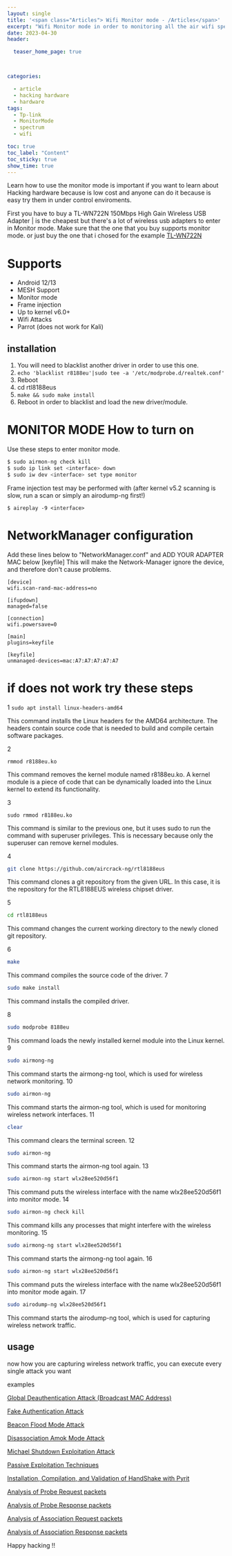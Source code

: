```yaml
---
layout: single
title: '<span class="Articles"> Wifi Monitor mode - /Articles</span>'
excerpt: "Wifi Monitor mode in order to monitoring all the air wifi spectrum, this is the introduccion of hacking hardware "
date: 2023-04-30
header:

  teaser_home_page: true



categories:

  - article
  - hacking hardware
  - hardware
tags:  
  - Tp-link
  - MonitorMode
  - spectrum
  - wifi

toc: true
toc_label: "Content"
toc_sticky: true
show_time: true
---
```



Learn how to use the monitor mode is important if you want to learn about Hacking hardware because is low cost and anyone can do it because is easy try them in under control enviroments.


First you have to buy a TL-WN722N  150Mbps High Gain Wireless USB Adapter | is the cheapest but there's a lot of wireless usb adapters to enter in Monitor mode. 
Make sure that the one that you buy supports monitor mode. or just buy the one that i chosed for the example [TL-WN722N](https://www.amazon.com/-/es/Tp-Link-TL-WN722N-IEEE-802-11n-borrador/dp/9800359850)

# Supports
* Android 12/13
* MESH Support
* Monitor mode
* Frame injection
* Up to kernel v6.0+
* Wifi Attacks
* Parrot (does not work for Kali)

## installation

1. You will need to blacklist another driver in order to use this one.
2. ```echo 'blacklist r8188eu'|sudo tee -a '/etc/modprobe.d/realtek.conf'```
3. Reboot
4. cd rtl8188eus
5. ```make && sudo make install```
6. Reboot in order to blacklist and load the new driver/module.

# MONITOR MODE How to turn on
Use these steps to enter monitor mode.

```bash
$ sudo airmon-ng check kill
$ sudo ip link set <interface> down
$ sudo iw dev <interface> set type monitor
```

Frame injection test may be performed with
(after kernel v5.2 scanning is slow, run a scan or simply an airodump-ng first!)

```
$ aireplay -9 <interface>
```

# NetworkManager configuration
Add these lines below to "NetworkManager.conf" and ADD YOUR ADAPTER MAC below [keyfile]
This will make the Network-Manager ignore the device, and therefore don't cause problems.
```
[device]
wifi.scan-rand-mac-address=no

[ifupdown]
managed=false

[connection]
wifi.powersave=0

[main]
plugins=keyfile

[keyfile]
unmanaged-devices=mac:A7:A7:A7:A7:A7
```

# if does not work try these steps
1
```sudo apt install linux-headers-amd64```

This command installs the Linux headers for the AMD64 architecture. The headers contain source code that is needed to build and compile certain software packages.

2

```rmmod r8188eu.ko```

This command removes the kernel module named r8188eu.ko. A kernel module is a piece of code that can be dynamically loaded into the Linux kernel to extend its functionality.

3

```sudo rmmod r8188eu.ko```


This command is similar to the previous one, but it uses sudo to run the command with superuser privileges. This is necessary because only the superuser can remove kernel modules.

4

```bash
git clone https://github.com/aircrack-ng/rtl8188eus
```

This command clones a git repository from the given URL. In this case, it is the repository for the RTL8188EUS wireless chipset driver.

5

```bash
cd rtl8188eus
```

This command changes the current working directory to the newly cloned git repository.

6
```bash
make
```
This command compiles the source code of the driver.
7
```bash
sudo make install
```

This command installs the compiled driver.

8
```bash
sudo modprobe 8188eu
```
This command loads the newly installed kernel module into the Linux kernel.
9
```bash
sudo airmong-ng
```
This command starts the airmong-ng tool, which is used for wireless network monitoring.
10
```bash
sudo airmon-ng
```
This command starts the airmon-ng tool, which is used for monitoring wireless network interfaces.
11
```bash
clear
```
This command clears the terminal screen.
12
```bash
sudo airmon-ng
```
This command starts the airmon-ng tool again.
13
```bash
sudo airmon-ng start wlx28ee520d56f1
```
This command puts the wireless interface with the name wlx28ee520d56f1 into monitor mode.
14
```bash
sudo airmon-ng check kill
```
This command kills any processes that might interfere with the wireless monitoring.
15
```bash
sudo airmong-ng start wlx28ee520d56f1
```
This command starts the airmong-ng tool again.
16
```bash
sudo airmon-ng start wlx28ee520d56f1
```
This command puts the wireless interface with the name wlx28ee520d56f1 into monitor mode again.
17
```bash
sudo airodump-ng wlx28ee520d56f1
```
This command starts the airodump-ng tool, which is used for capturing wireless network traffic.

## usage


now how you are capturing wireless network traffic, you can execute every single attack you want

examples



[Global Deauthentication Attack (Broadcast MAC Address)](https://zeekk3n.github.io/andrey.github.io/.hacking-notes)

[Fake Authentication Attack](https://zeekk3n.github.io/andrey.github.io/.hacking-notes)

[Beacon Flood Mode Attack](https://zeekk3n.github.io/andrey.github.io/.hacking-notes)

[Disassociation Amok Mode Attack](https://zeekk3n.github.io/andrey.github.io/.hacking-notes)

[Michael Shutdown Exploitation Attack](https://zeekk3n.github.io/andrey.github.io/.hacking-notes)

[Passive Exploitation Techniques](https://zeekk3n.github.io/andrey.github.io/.hacking-notes)

[Installation, Compilation, and Validation of HandShake with Pyrit](https://zeekk3n.github.io/andrey.github.io/.hacking-notes)

[Analysis of Probe Request packets](https://zeekk3n.github.io/andrey.github.io/.hacking-notes)

[Analysis of Probe Response packets](https://zeekk3n.github.io/andrey.github.io/.hacking-notes)

[Analysis of Association Request packets](https://zeekk3n.github.io/andrey.github.io/.hacking-notes)

[Analysis of Association Response packets](https://zeekk3n.github.io/andrey.github.io/.hacking-notes)



Happy hacking !!


